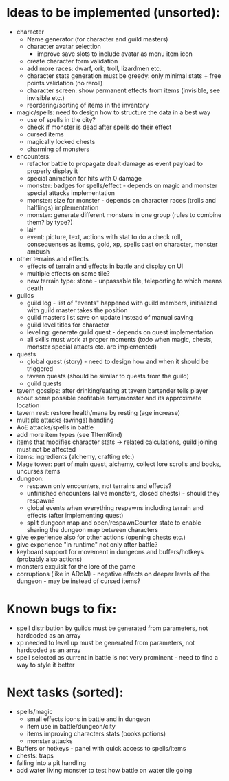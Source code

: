 # Ideas to be implemented (unsorted):

- character
  - Name generator (for character and guild masters)
  - character avatar selection
    - improve save slots to include avatar as menu item icon
  - create character form validation
  - add more races: dwarf, ork, troll, lizardmen etc.
  - character stats generation must be greedy: only minimal stats + free points validation (no reroll)
  - character screen: show permanent effects from items (invisible, see invisible etc.)
  - reordering/sorting of items in the inventory
- magic/spells: need to design how to structure the data in a best way
  - use of spells in the city?
  - check if monster is dead after spells do their effect
  - cursed items
  - magically locked chests
  - charming of monsters
- encounters:
  - refactor battle to propagate dealt damage as event payload to properly display it
  - special animation for hits with 0 damage
  - monster: badges for spells/effect - depends on magic and monster special attacks implementation
  - monster: size for monster - depends on character races (trolls and halflings) implementation
  - monster: generate different monsters in one group (rules to combine them? by type?)
  - lair
  - event: picture, text, actions with stat to do a check roll, consequenses as items, gold, xp, spells cast on character, monster ambush
- other terrains and effects
  - effects of terrain and effects in battle and display on UI
  - multiple effects on same tile?
  - new terrain type: stone - unpassable tile, teleporting to which means death
- guilds
  - guild log - list of "events" happened with guild members, initialized with guild master takes the position
  - guild masters list save on update instead of manual saving
  - guild level titles for character
  - leveling: generate guild quest - depends on quest implementation
  - all skills must work at proper moments (todo when magic, chests, monster special attacts etc. are implemented)
- quests
  - global quest (story) - need to design how and when it should be triggered
  - tavern quests (should be similar to quests from the guild)
  - guild quests
- tavern gossips: after drinking/eating at tavern bartender tells player about some possible profitable item/monster and its approximate location
- tavern rest: restore health/mana by resting (age increase)
- multiple attacks (swings) handling
- AoE attacks/spells in battle
- add more item types (see TItemKind)
- items that modifies character stats -> related calculations, guild joining must not be affected
- items: ingredients (alchemy, crafting etc.)
- Mage tower: part of main quest, alchemy, collect lore scrolls and books, uncurses items
- dungeon:
  - respawn only encounters, not terrains and effects?
  - unfinished encounters (alive monsters, closed chests) - should they respawn?
  - global events when everything respawns including terrain and effects (after implementing quest)
  - split dungeon map and open/respawnCounter state to enable sharing the dungeon map between characters
- give experience also for other actions (opening chests etc.)
- give experience "in runtime" not only after battle?
- keyboard support for movement in dungeons and buffers/hotkeys (probably also actions)
- monsters exquisit for the lore of the game
- corruptions (like in ADoM) - negative effects on deeper levels of the dungeon - may be instead of cursed items?

# Known bugs to fix:

- spell distribution by guilds must be generated from parameters, not hardcoded as an array
- xp needed to level up must be generated from parameters, not hardcoded as an array
- spell selected as current in battle is not very prominent - need to find a way to style it better

# Next tasks (sorted):

- spells/magic
  - small effects icons in battle and in dungeon
  - item use in battle/dungeon/city
  - items improving characters stats (books potions)
  - monster attacks
- Buffers or hotkeys - panel with quick access to spells/items
- chests: traps
- falling into a pit handling
- add water living monster to test how battle on water tile going
